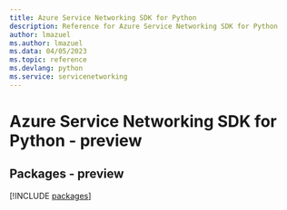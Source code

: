 ```yaml
---
title: Azure Service Networking SDK for Python
description: Reference for Azure Service Networking SDK for Python
author: lmazuel
ms.author: lmazuel
ms.data: 04/05/2023
ms.topic: reference
ms.devlang: python
ms.service: servicenetworking
---
```

# Azure Service Networking SDK for Python - preview
## Packages - preview
[!INCLUDE [packages](service-networking-index.md)]